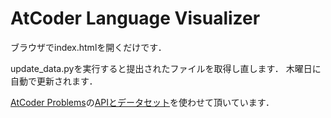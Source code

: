 # AtCoder Language Visualizer
ブラウザでindex.htmlを開くだけです．

update_data.pyを実行すると提出されたファイルを取得し直します．
木曜日に自動で更新されます．

[AtCoder Problems](https://kenkoooo.com/atcoder/#/table/)の[APIとデータセット](https://github.com/kenkoooo/AtCoderProblems/blob/master/doc/api.md)を使わせて頂いています．
